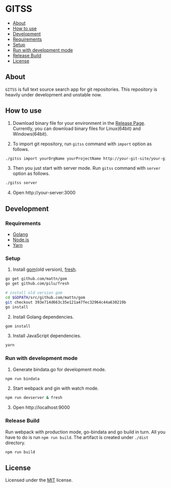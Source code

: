 # GITSS

- [About](#about)
- [How to use](#how-to-use)
- [Development](#development)
 - [Requirements](#requirements)
 - [Setup](#setup)
 - [Run with development mode](#run-with-development-mode)
 - [Release Build](#release-build)
- [License](#license)

## About

`GITSS` is full text source search app for git repositories.
This repository is heavily under development and unstable now.

## How to use

1. Download binary file for your environment in the [Release Page](https://github.com/wadahiro/gitss/releases). Currently, you can download binary files for Linux(64bit) and Windows(64bit). 

2. To import git repository, run `gitss` command with `import` option as follows.

 ```bash
./gitss import yourOrgName yourProjectName http://your-git-site/your-git-repo.git
 ```

3. Then you just start with server mode. Run `gitss` command with `server` option as follows.

 ```bash
./gitss server
 ```

4. Open http://your-server:3000

## Development

### Requirements 

* [Golang](http://golang.org/)
* [Node.js](https://nodejs.org/)
* [Yarn](https://yarnpkg.com/)

### Setup

1. Install [gom](https://github.com/mattn/gom)(old version), [fresh](https://github.com/pilu/fresh).

 ```bash
go get github.com/mattn/gom
go get github.com/pilu/fresh

# install old version gom
cd $GOPATH/src/github.com/mattn/gom
git checkout 393e714d663c35e121a47fec32964c44a630219b
go install
 ```

2. Install Golang dependencies.

 ```bash
gom install
 ```

3. Install JavaScript dependencies.

 ```bash
yarn
 ```

### Run with development mode

1. Generate bindata.go for development mode.

 ```bash
npm run bindata
 ```

2. Start webpack and gin with watch mode.

 ```bash
npm run devserver & fresh
 ```
 
3. Open http://localhost:9000

### Release Build

Run webpack with production mode, go-bindata and go build in turn. All you have to do is run `npm run build`. The artifact is created under `./dist` directory.

```bash
npm run build
```

## License

Licensed under the [MIT](/LICENSE.txt) license.
